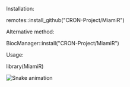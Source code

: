 Installation:

remotes::install_github("CRON-Project/MiamiR") 

Alternative method: 

BiocManager::install("CRON-Project/MiamiR")

Usage:

library(MiamiR)

![Snake animation](https://github.com/CRON-Project/MiamiR/blob/dist/github-contribution-grid-snake.svg)
